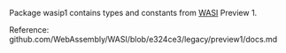 Package wasip1 contains types and constants from [WASI][wasi] Preview 1.

Reference: github.com/WebAssembly/WASI/blob/e324ce3/legacy/preview1/docs.md

[wasi]: https://github.com/WebAssembly/WASI
